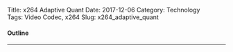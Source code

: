 Title: x264 Adaptive Quant
Date: 2017-12-06
Category: Technology  
Tags: Video Codec, x264 
Slug: x264_adaptive_quant

#### __Outline__
***
    
    
    
    
    
    
    
    
    
    
    
    
    
    
    